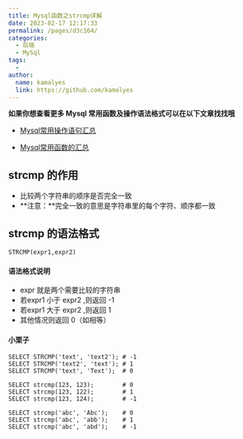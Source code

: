 ```yaml
---
title: Mysql函数之strcmp详解
date: 2023-02-17 12:17:33
permalink: /pages/d3c164/
categories:
  - 后端
  - MySql
tags:
  - 
author: 
  name: kamalyes
  link: https://github.com/kamalyes
---
```

**如果你想查看更多 Mysql 常用函数及操作语法格式可以在以下文章找找哦**

- [Mysql常用操作语句汇总](./59.Mysql常用操作语句汇总.md)

- [Mysql常用函数的汇总](./01.Mysql常用函数汇总.md)

strcmp 的作用
----------

*   比较两个字符串的顺序是否完全一致
*   **注意：**完全一致的意思是字符串里的每个字符、顺序都一致

strcmp 的语法格式
------------

```
STRCMP(expr1,expr2)
```

#### 语法格式说明

*   expr 就是两个需要比较的字符串
*   若expr1 小于 expr2 ,则返回 -1
*   若expr1 大于 expr2 ,则返回 1
*   其他情况则返回 0（如相等）

#### 小栗子

```
SELECT STRCMP('text', 'text2'); # -1
SELECT STRCMP('text2', 'text'); # 1
SELECT STRCMP('text', 'Text');  # 0

SELECT strcmp(123, 123);        # 0
SELECT strcmp(123, 122);        # 1
SELECT strcmp(123, 124);        # -1

SELECT strcmp('abc', 'Abc');    # 0
SELECT strcmp('abc', 'abb');    # 1
SELECT strcmp('abc', 'abd');    # -1
```
